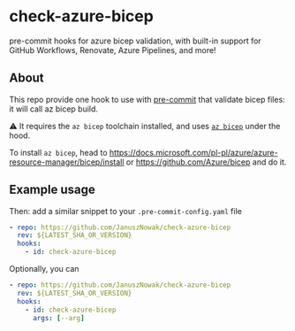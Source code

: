 # check-azure-bicep

pre-commit hooks for azure bicep validation,
with built-in support for GitHub Workflows, Renovate, Azure Pipelines, and more!

## About

This repo provide one hook to use with [pre-commit](https://pre-commit.com/) that validate bicep files: it will call az bicep build.

⚠️ It requires the `az bicep` toolchain installed, and uses [`az bicep`](https://github.com/Azure/bicep) under the hood.

To install `az bicep`, head to <https://docs.microsoft.com/pl-pl/azure/azure-resource-manager/bicep/install> or <https://github.com/Azure/bicep> and do it.

## Example usage

Then: add a similar snippet to your `.pre-commit-config.yaml` file

```yaml
- repo: https://github.com/JanuszNowak/check-azure-bicep
  rev: ${LATEST_SHA_OR_VERSION}
  hooks:
    - id: check-azure-bicep
```

Optionally, you can

```yaml
- repo: https://github.com/JanuszNowak/check-azure-bicep
  rev: ${LATEST_SHA_OR_VERSION}
  hooks:
    - id: check-azure-bicep
      args: [--arg]
```
